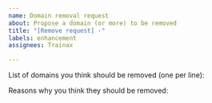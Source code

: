 ```yaml
---
name: Domain removal request
about: Propose a domain (or more) to be removed
title: "[Remove request] -"
labels: enhancement
assignees: Trainax

---
```


List of domains you think should be removed (one per line):

Reasons why you think they should be removed:
